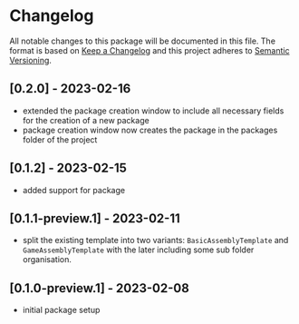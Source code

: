 # Changelog
All notable changes to this package will be documented in this file.
The format is based on [Keep a Changelog](http://keepachangelog.com/en/1.0.0/) and this project adheres to [Semantic Versioning](http://semver.org/spec/v2.0.0.html).

## [0.2.0] - 2023-02-16
- extended the package creation window to include all necessary fields for the creation of a new package
- package creation window now creates the package in the packages folder of the project

## [0.1.2] - 2023-02-15
- added support for package

## [0.1.1-preview.1] - 2023-02-11
- split the existing template into two variants: `BasicAssemblyTemplate` and `GameAssemblyTemplate` with the later including some sub folder organisation.

## [0.1.0-preview.1] - 2023-02-08
- initial package setup